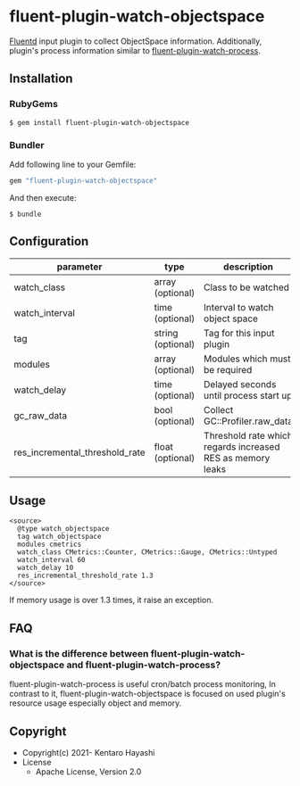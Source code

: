 # fluent-plugin-watch-objectspace

[Fluentd](https://fluentd.org/) input plugin to collect ObjectSpace information.
Additionally, plugin's process information similar to 
[fluent-plugin-watch-process](https://github.com/y-ken/fluent-plugin-watch-process).

## Installation

### RubyGems

```
$ gem install fluent-plugin-watch-objectspace
```

### Bundler

Add following line to your Gemfile:

```ruby
gem "fluent-plugin-watch-objectspace"
```

And then execute:

```
$ bundle
```

## Configuration


| parameter                      | type              | description                                                | default             |
|--------------------------------|-------------------|------------------------------------------------------------|---------------------|
| watch_class                    | array (optional)  | Class to be watched                                        |                     |
| watch_interval                 | time (optional)   | Interval to watch object space                             | `60`                |
| tag                            | string (optional) | Tag for this input plugin                                  | `watch_objectspace` |
| modules                        | array (optional)  | Modules which must be required                             |                     |
| watch_delay                    | time (optional)   | Delayed seconds until process start up                     | `60`                |
| gc_raw_data                    | bool (optional)   | Collect GC::Profiler.raw_data                              |                     |
| res_incremental_threshold_rate | float (optional)  | Threshold rate which regards increased RES as memory leaks | `1.3`               |

## Usage


```
<source>
  @type watch_objectspace
  tag watch_objectspace
  modules cmetrics
  watch_class CMetrics::Counter, CMetrics::Gauge, CMetrics::Untyped
  watch_interval 60
  watch_delay 10
  res_incremental_threshold_rate 1.3
</source>
```

If memory usage is over 1.3 times, it raise an exception.

## FAQ

### What is the difference between fluent-plugin-watch-objectspace and fluent-plugin-watch-process?

fluent-plugin-watch-process is useful cron/batch process monitoring, In contrast to it, fluent-plugin-watch-objectspace is
focused on used plugin's resource usage especially object and memory.

## Copyright

* Copyright(c) 2021- Kentaro Hayashi
* License
  * Apache License, Version 2.0
